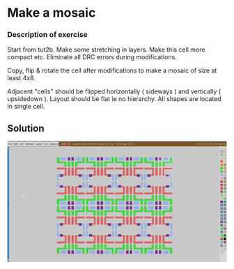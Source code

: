 # Make a mosaic



### Description of exercise
Start from tut2b. Make some stretching in layers. Make this cell more compact etc. Eliminate all DRC errors during modifications.

Copy, flip & rotate the cell after modifications to make a mosaic of size at least 4x8.

Adjacent "cells" should be flipped horizontally ( sideways ) and vertically ( upsidedown ).
Layout should be flat ie no hierarchy. All shapes are located in single cell.

## Solution
<p align="center">
  <img src ="mosaic.png" width = "700" title="photo">  
</p>
